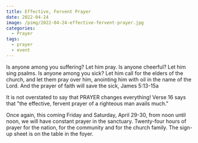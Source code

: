 ```yaml
---
title: Effective, Fervent Prayer
date: 2022-04-24
image: /pimg/2022-04-24-effective-fervent-prayer.jpg
categories:
  - Prayer
tags:
  - prayer
  - event
---
```


Is anyone among you suffering? Let him pray. Is anyone cheerful? Let him sing psalms. Is anyone among you sick? Let him call for the elders of the church, and let them pray over him, anointing him with oil in the name of the Lord. And the prayer of faith will save the sick, James 5:13-15a

It is not overstated to say that PRAYER changes everything! Verse 16 says that &quot;the effective, fervent prayer of a righteous man avails much.&quot;

Once again, this coming Friday and Saturday, April 29-30, from noon until noon, we will have constant prayer in the sanctuary. Twenty-four hours of prayer for the nation, for the community and for the church family. The sign-up sheet is on the table in the foyer.



